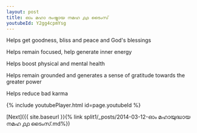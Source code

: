 ```yaml
---
layout: post
title: ഓം മഹാ ദംഷ്ട്രായ നമഹ ൧൧ ടൈംസ്
youtubeId: Y2gg4cpmYsg
---
```

 
 
Helps get goodness, bliss and peace and God's blessings
 
Helps remain focused, help generate inner energy 
 
Helps boost physical and mental health 
 
Helps remain grounded and generates a sense of gratitude towards the greater power 
 
Helps reduce bad karma
 
 
 
 


{% include youtubePlayer.html id=page.youtubeId %}
 
[Next]({{ site.baseurl }}{% link  split1/_posts/2014-03-12-ഓം മഹായുദ്ധായ നമഹ ൧൧ ടൈംസ്.md%})
 
